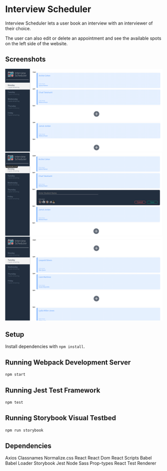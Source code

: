 # Interview Scheduler
Interview Scheduler lets a user book an interview with an interviewer of their choice.

The user can also edit or delete an appointment and see the available spots on the left side of the website.

## Screenshots

!["Screenshot of Main page View"](https://raw.githubusercontent.com/antotm99/scheduler/master/docs/Main.png)
!["Screenshot of Adding a New Appointment"](https://raw.githubusercontent.com/antotm99/scheduler/master/docs/create_appointment.png)
!["Screenshot of a Different Day"](https://raw.githubusercontent.com/antotm99/scheduler/master/docs/different_day.png)

## Setup

Install dependencies with `npm install`.

## Running Webpack Development Server

```sh
npm start
```

## Running Jest Test Framework

```sh
npm test
```

## Running Storybook Visual Testbed

```sh
npm run storybook
```
## Dependencies
  Axios
  Classnames
  Normalize.css
  React
  React Dom
  React Scripts
  Babel
  Babel Loader
  Storybook
  Jest
  Node Sass
  Prop-types
  React Test Renderer